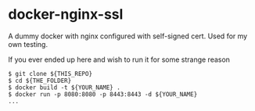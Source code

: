 docker-nginx-ssl
=======================

A dummy docker with nginx configured with self-signed cert. Used for my own testing.


If you ever ended up here and wish to run it for some strange reason

    $ git clone ${THIS_REPO}
    $ cd ${THE_FOLDER}
    $ docker build -t ${YOUR_NAME} .
    $ docker run -p 8080:8080 -p 8443:8443 -d ${YOUR_NAME}
    ...

